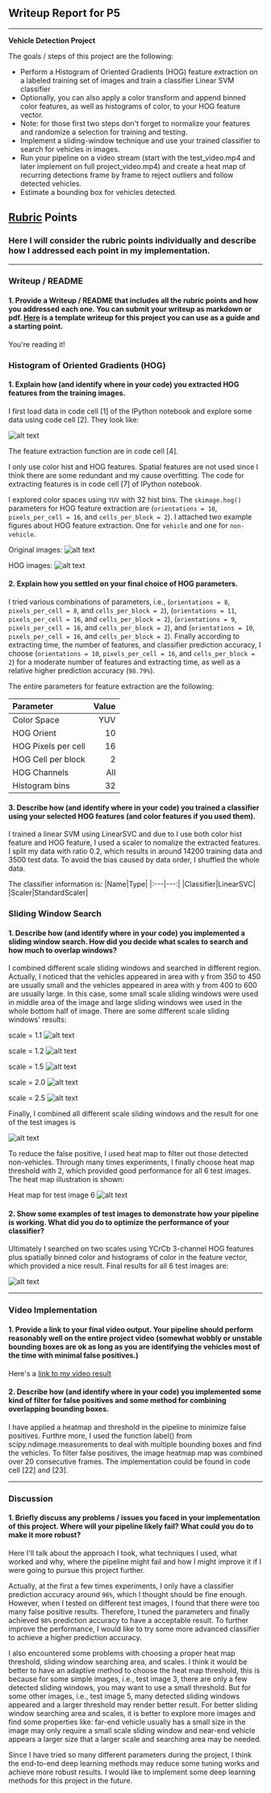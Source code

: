 ## Writeup Report for P5

---

**Vehicle Detection Project**

The goals / steps of this project are the following:

* Perform a Histogram of Oriented Gradients (HOG) feature extraction on a labeled training set of images and train a classifier Linear SVM classifier
* Optionally, you can also apply a color transform and append binned color features, as well as histograms of color, to your HOG feature vector. 
* Note: for those first two steps don't forget to normalize your features and randomize a selection for training and testing.
* Implement a sliding-window technique and use your trained classifier to search for vehicles in images.
* Run your pipeline on a video stream (start with the test_video.mp4 and later implement on full project_video.mp4) and create a heat map of recurring detections frame by frame to reject outliers and follow detected vehicles.
* Estimate a bounding box for vehicles detected.

[//]: # (Image References)
[image1]: ./write_up_imgs/data_explore.png
[image2]: ./write_up_imgs/original.png
[image3]: ./write_up_imgs/hog.png
[image4]: ./write_up_imgs/scale11.png
[image5]: ./write_up_imgs/scale12.png
[image6]: ./write_up_imgs/scale15.png
[image7]: ./write_up_imgs/scale2.png
[image8]: ./write_up_imgs/scale25.png
[image9]: ./write_up_imgs/sliding.png
[image10]: ./write_up_imgs/heat_map.png
[image11]: ./write_up_imgs/test_imgs.png
[video1]: ./project_video_out.mp4

## [Rubric](https://review.udacity.com/#!/rubrics/513/view) Points
### Here I will consider the rubric points individually and describe how I addressed each point in my implementation.  

---
### Writeup / README

#### 1. Provide a Writeup / README that includes all the rubric points and how you addressed each one.  You can submit your writeup as markdown or pdf.  [Here](https://github.com/udacity/CarND-Vehicle-Detection/blob/master/writeup_template.md) is a template writeup for this project you can use as a guide and a starting point.  

You're reading it!

### Histogram of Oriented Gradients (HOG)

#### 1. Explain how (and identify where in your code) you extracted HOG features from the training images.

I first load data in code cell [1] of the IPython notebook and explore some data using code cell [2]. They look like:

![alt text][image1]


The feature extraction function are in code cell [4]. 

I only use color hist and HOG features. Spatial features are not used since I think there are some redundant and my cause overfitting. The code for extracting features is in code cell [7] of IPython notebook.  


I explored color spaces using `YUV` with 32 hist bins. The `skimage.hog()` parameters for HOG feature extraction are (`orientations = 10`, `pixels_per_cell = 16`, and `cells_per_block = 2`). I attached two example figures about HOG feature extraction. One for `vehicle` and one for `non-vehicle`.

Original images:
![alt text][image2]

HOG images:
![alt text][image3] 


#### 2. Explain how you settled on your final choice of HOG parameters.

I tried various combinations of parameters, i.e., (`orientations = 8`, `pixels_per_cell = 8`, and `cells_per_block = 2`), (`orientations = 11`, `pixels_per_cell = 16`, and `cells_per_block = 2`), (`orientations = 9`, `pixels_per_cell = 16`, and `cells_per_block = 2`), and (`orientations = 10`, `pixels_per_cell = 16`, and `cells_per_block = 2`). Finally according to extracting time, the number of features, and classifier prediction accuracy, I choose (`orientations = 10`, `pixels_per_cell = 16`, and `cells_per_block = 2`) for a moderate number of features and extracting time, as well as a relative higher prediction accuracy (`98.79%`).

The entire parameters for feature extraction are the following:

|Parameter|Value|
|:--------|----:|
|Color Space|YUV|
|HOG Orient|10|
|HOG Pixels per cell|16|
|HOG Cell per block|2|
|HOG Channels|All|
|Histogram bins|32|


#### 3. Describe how (and identify where in your code) you trained a classifier using your selected HOG features (and color features if you used them).

I trained a linear SVM using LinearSVC and due to I use both color hist feature and HOG feature, I used a scaler to nomalize the extracted features. I split my data with ratio 0.2, which results in around 14200 training data and 3500 test data. To avoid the bias caused by data order, I shuffled the whole data. 

The classifier information is:
|Name|Type|
|:---|---:|
|Classifier|LinearSVC|
|Scaler|StandardScaler|

### Sliding Window Search

#### 1. Describe how (and identify where in your code) you implemented a sliding window search.  How did you decide what scales to search and how much to overlap windows?

I combined different scale sliding windows and searched in different region. Actually, I noticed that the vehicles appeared in area with y from 350 to 450 are usually small and the vehicles appeared in area with y from 400 to 600 are usually large. In this case, some small scale sliding windows were used in middle area of the image and large sliding windows wee used in the whole bottom half of image. There are some different scale sliding windows' results:

scale = 1.1
![alt text][image4]

scale = 1.2
![alt text][image5]

scale = 1.5
![alt text][image6]

scale = 2.0
![alt text][image7]

scale = 2.5
![alt text][image8]

Finally, I combined all different scale sliding windows and the result for one of the test images is

![alt text][image9]

To reduce the false positive, I used heat map to filter out those detected non-vehicles. Through many times experiments, I finally choose heat map threshold with 2, which provided good performance for all 6 test images. The heat map illustration is shown:

Heat map for test image 6
![alt text][image10]


#### 2. Show some examples of test images to demonstrate how your pipeline is working.  What did you do to optimize the performance of your classifier?

Ultimately I searched on two scales using YCrCb 3-channel HOG features plus spatially binned color and histograms of color in the feature vector, which provided a nice result.  Final results for all 6 test images are:

![alt text][image11]

---

### Video Implementation

#### 1. Provide a link to your final video output.  Your pipeline should perform reasonably well on the entire project video (somewhat wobbly or unstable bounding boxes are ok as long as you are identifying the vehicles most of the time with minimal false positives.)
Here's a [link to my video result](./project_video_out.mp4)


#### 2. Describe how (and identify where in your code) you implemented some kind of filter for false positives and some method for combining overlapping bounding boxes.

I have applied a heatmap and threshold in the pipeline to minimize false positives. Furthre more, I used the function label() from scipy.ndimage.measurements to deal with multiple bounding boxes and find the vehicles. To filter false positives, the image heatmap map was combined over 20 consecutive frames. The implementation could be found in code cell [22] and [23].

---

### Discussion

#### 1. Briefly discuss any problems / issues you faced in your implementation of this project.  Where will your pipeline likely fail?  What could you do to make it more robust?

Here I'll talk about the approach I took, what techniques I used, what worked and why, where the pipeline might fail and how I might improve it if I were going to pursue this project further.

Actually, at the first a few times experiments, I only have a classifier prediction accuracy around `96%`, which I thought should be fine enough. However, when I tested on different test images, I found that there were too many false positive results. Therefore, I tuned the parameters and finally achieved `98%` prediction accuracy to have a acceptable result. To further improve the performance, I would like to try some more advanced classifier to achieve a higher prediction accuracy.

I also encountered some problems with choosing a proper heat map threshold, sliding window searching area, and scales. I think it would be better to have an adaptive method to choose the heat map threshold, this is because for some simple images, i.e., test image 3, there are only a few detected sliding windows, you may want to use a small threshold. But for some other images, i.e., test image 5, many detected sliding windows appeared and a larger threshold may render better result. For better sliding window searching area and scales, it is better to explore more images and find some properties like: far-end vehicle usually has a small size in the image may only require a small scale sliding window and near-end vehicle appears a larger size that a larger scale and searching area may be needed.

Since I have tried so many different parameters during the project, I think the end-to-end deep learning methods may reduce some tuning works and achieve more robust results. I would like to implement some deep learning methods for this project in the future.

